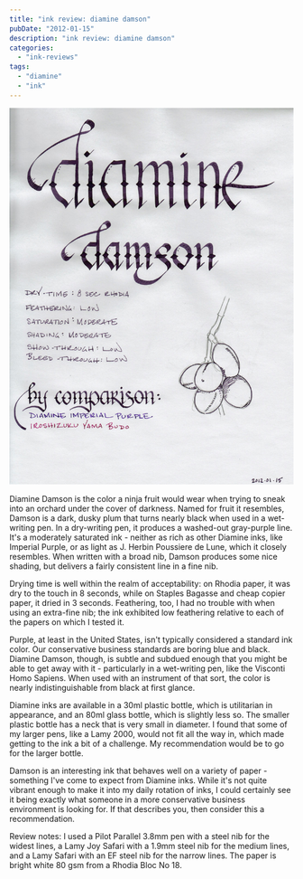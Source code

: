 ```yaml
---
title: "ink review: diamine damson"
pubDate: "2012-01-15"
description: "ink review: diamine damson"
categories:
  - "ink-reviews"
tags:
  - "diamine"
  - "ink"
---
```


![diamine damson](diamine%20damson.jpg)

Diamine Damson is the color a ninja fruit would wear when trying to sneak into an orchard under the cover of darkness. Named for fruit it resembles, Damson is a dark, dusky plum that turns nearly black when used in a wet-writing pen. In a dry-writing pen, it produces a washed-out gray-purple line. It's a moderately saturated ink - neither as rich as other Diamine inks, like Imperial Purple, or as light as J. Herbin Poussiere de Lune, which it closely resembles. When written with a broad nib, Damson produces some nice shading, but delivers a fairly consistent line in a fine nib.

Drying time is well within the realm of acceptability: on Rhodia paper, it was dry to the touch in 8 seconds, while on Staples Bagasse and cheap copier paper, it dried in 3 seconds. Feathering, too, I had no trouble with when using an extra-fine nib; the ink exhibited low feathering relative to each of the papers on which I tested it.

Purple, at least in the United States, isn't typically considered a standard ink color. Our conservative business standards are boring blue and black. Diamine Damson, though, is subtle and subdued enough that you might be able to get away with it - particularly in a wet-writing pen, like the Visconti Homo Sapiens. When used with an instrument of that sort, the color is nearly indistinguishable from black at first glance.

Diamine inks are available in a 30ml plastic bottle, which is utilitarian in appearance, and an 80ml glass bottle, which is slightly less so. The smaller plastic bottle has a neck that is very small in diameter. I found that some of my larger pens, like a Lamy 2000, would not fit all the way in, which made getting to the ink a bit of a challenge. My recommendation would be to go for the larger bottle.

Damson is an interesting ink that behaves well on a variety of paper - something I've come to expect from Diamine inks. While it's not quite vibrant enough to make it into my daily rotation of inks, I could certainly see it being exactly what someone in a more conservative business environment is looking for. If that describes you, then consider this a recommendation.

Review notes: I used a Pilot Parallel 3.8mm pen with a steel nib for the widest lines, a Lamy Joy Safari with a 1.9mm steel nib for the medium lines, and a Lamy Safari with an EF steel nib for the narrow lines. The paper is bright white 80 gsm from a Rhodia Bloc No 18.
